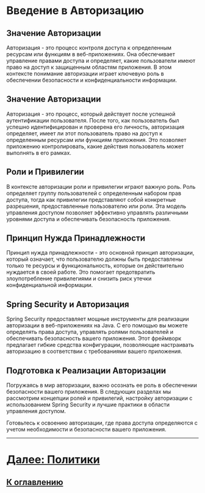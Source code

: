 # Введение в Авторизацию

## Значение Авторизации

Авторизация - это процесс контроля доступа к определенным ресурсам или функциям в веб-приложениях. Она обеспечивает управление правами доступа и определяет, какие пользователи имеют право на доступ к защищенным областям приложения. В этом контексте понимание авторизации играет ключевую роль в обеспечении безопасности и конфиденциальности информации.

## Значение Авторизации

Авторизация - это процесс, который действует после успешной аутентификации пользователя. После того, как пользователь был успешно идентифицирован и проверена его личность, авторизация определяет, имеет ли этот пользователь право на доступ к определенным ресурсам или функциям приложения. Это позволяет приложению контролировать, какие действия пользователь может выполнять в его рамках.

## Роли и Привилегии

В контексте авторизации роли и привилегии играют важную роль. Роль определяет группу пользователей с определенным набором прав доступа, тогда как привилегии представляют собой конкретные разрешения, предоставленные пользователю или роли. Эта модель управления доступом позволяет эффективно управлять различными уровнями доступа и обеспечивать безопасность приложения.

## Принцип Нужда Принадлежности

Принцип нужда принадлежности - это основной принцип авторизации, который означает, что пользователю должны быть предоставлены только те ресурсы и функциональность, которые он действительно нуждается в своей работе. Это помогает предотвратить злоупотребление привилегиями и снизить риск утечки конфиденциальной информации.

## Spring Security и Авторизация

Spring Security предоставляет мощные инструменты для реализации авторизации в веб-приложениях на Java. С его помощью вы можете определять права доступа, управлять ролями пользователей и обеспечивать безопасность вашего приложения. Этот фреймворк предлагает гибкие средства конфигурации, позволяющие настраивать авторизацию в соответствии с требованиями вашего приложения.

## Подготовка к Реализации Авторизации

Погружаясь в мир авторизации, важно осознать ее роль в обеспечении безопасности вашего приложения. В следующих разделах мы рассмотрим концепции ролей и привилегий, настройку авторизации с использованием Spring Security и лучшие практики в области управления доступом.

Готовьтесь к освоению авторизации, где права доступа определяются с учетом необходимости и безопасности вашего приложения.


---

# [Далее: Политики](policy.md)
## [К оглавлению](../references.md)
